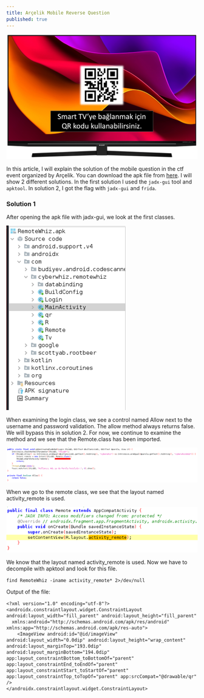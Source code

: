 ```yaml
---
title: Arçelik Mobile Reverse Question
published: true
---
```


![Arçelik Tv](/assets/tv.png)

In this article, I will explain the solution of the mobile question in the ctf event organized by Arçelik. You can download the apk file from [here](assets/RemoteWhiz.apk). I will show 2 different solutions. In the first solution I used the `jadx-gui` tool and `apktool`. In solution 2, I got the flag with `jadx-gui` and `frida`.

### [](#header-3)Solution 1
After opening the apk file with jadx-gui, we look at the first classes.

![RemoteWhiz classes](/assets/class.png)

When examining the login class, we see a control named Allow next to the username and password validation. The allow method always returns false. We will bypass this in solution 2. For now, we continue to examine the method and we see that the Remote.class has been imported.

![Login class](/assets/login.png)

When we go to the remote class, we see that the layout named activity_remote is used.

![Layout](/assets/layout.png)

We know that the layout named activity_remote is used. Now we have to decompile with apktool and look for this file.

```
find RemoteWhiz -iname activity_remote* 2>/dev/null
```

Output of the file:

```
<?xml version="1.0" encoding="utf-8"?>
<androidx.constraintlayout.widget.ConstraintLayout android:layout_width="fill_parent" android:layout_height="fill_parent"
  xmlns:android="http://schemas.android.com/apk/res/android" xmlns:app="http://schemas.android.com/apk/res-auto">
    <ImageView android:id="@id/imageView" android:layout_width="0.0dip" android:layout_height="wrap_content" android:layout_marginTop="193.0dip" android:layout_marginBottom="194.0dip" app:layout_constraintBottom_toBottomOf="parent" app:layout_constraintEnd_toEndOf="parent" app:layout_constraintStart_toStartOf="parent" app:layout_constraintTop_toTopOf="parent" app:srcCompat="@drawable/qr" />
</androidx.constraintlayout.widget.ConstraintLayout>
```
